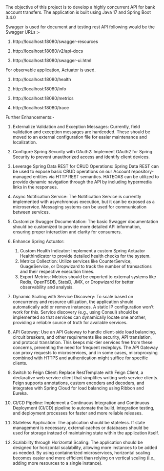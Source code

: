 The objective of this project is to develop a highly concurrent API for bank account transfers. The application is built using Java 17 and Spring Boot 3.4.0



Swagger is used for document and testing rest API following would be the Swagger URLs :-

1. http://localhost:18080/swagger-resources

2. http://localhost:18080/v2/api-docs

3. http://localhost:18080/swagger-ui.html


For observable application, Actuator is used.

1. http://localhost:18080/health

2. http://localhost:18080/info

3. http://localhost:18080/metrics

4. http://localhost:18080/trace

Further Enhancements:-

1. Externalize Validation and Exception Messages: Currently, field validation and exception messages are hardcoded. These should be moved to an external configuration file for easier maintenance and localization.

2. Configure Spring Security with OAuth2: Implement OAuth2 for Spring Security to prevent unauthorized access and identify client devices.

3. Leverage Spring Data REST for CRUD Operations: Spring Data REST can be used to expose basic CRUD operations on our Account repository-managed entities via HTTP REST semantics. HATEOAS can be utilized to provide dynamic navigation through the API by including hypermedia links in the responses.

4. Async Notification Service: The Notification Service is currently implemented with asynchronous execution, but it can be exposed as a microservice. Messaging systems can be used for communication between services.

5. Customize Swagger Documentation: The basic Swagger documentation should be customized to provide more detailed API information, ensuring proper interaction and clarity for consumers.

6. Enhance Spring Actuator:

   1. Custom Health Indicator: Implement a custom Spring Actuator HealthIndicator to provide detailed health checks for the system.
   2. Metrics Collection: Utilize services like CounterService, GuageService, or Dropwizard to track the number of transactions and their respective execution times.
   3. Export Metrics: Metrics should be exported to external systems like Redis, OpenTSDB, StatsD, JMX, or Dropwizard for better observability and analysis.
   
7. Dynamic Scaling with Service Discovery: To scale based on concurrency and resource utilization, the application should automatically add or remove instances. A static IP configuration won't work for this. Service discovery (e.g., using Consul) should be implemented so that services can dynamically locate one another, providing a reliable source of truth for available services.

8. API Gateway: Use an API Gateway to handle client-side load balancing, circuit breakers, and other requirements like security, API translation, and protocol translation. This keeps mid-tier services free from these concerns, preventing the need for frequent redeploys. The API Gateway can proxy requests to microservices, and in some cases, microproxying combined with HTTPS and authentication might suffice for specific clients.

9. Switch to Feign Client: Replace RestTemplate with Feign Client, a declarative web service client that simplifies writing web service clients. Feign supports annotations, custom encoders and decoders, and integrates with Spring Cloud for load balancing using Ribbon and Eureka.

10. CI/CD Pipeline: Implement a Continuous Integration and Continuous Deployment (CI/CD) pipeline to automate the build, integration testing, and deployment processes for faster and more reliable releases.

11. Stateless Application: The application should be stateless. If state management is necessary, external caches or databases should be used for storage instead of maintaining state within the application itself.

12. Scalability through Horizontal Scaling: The application should be designed for horizontal scalability, allowing more instances to be added as needed. By using containerized microservices, horizontal scaling becomes easier and more efficient than relying on vertical scaling (i.e., adding more resources to a single instance).
